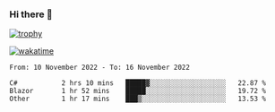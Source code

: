### Hi there 👋

[![trophy](https://github-profile-trophy.vercel.app/?username=cxnky&theme=dracula)](https://github.com/ryo-ma/github-profile-trophy)

[![wakatime](https://wakatime.com/badge/user/1c39c599-5497-41b9-a5be-2c4676e7fd23.svg)](https://wakatime.com/@1c39c599-5497-41b9-a5be-2c4676e7fd23)
<!--START_SECTION:waka-->

```text
From: 10 November 2022 - To: 16 November 2022

C#           2 hrs 10 mins   █████▓░░░░░░░░░░░░░░░░░░░   22.87 %
Blazor       1 hr 52 mins    █████░░░░░░░░░░░░░░░░░░░░   19.72 %
Other        1 hr 17 mins    ███▒░░░░░░░░░░░░░░░░░░░░░   13.53 %
```

<!--END_SECTION:waka-->
